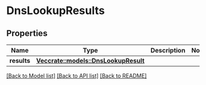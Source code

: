 # DnsLookupResults

## Properties

Name | Type | Description | Notes
------------ | ------------- | ------------- | -------------
**results** | [**Vec<crate::models::DnsLookupResult>**](DNSLookupResult) |  | 

[[Back to Model list]](../README#documentation-for-models) [[Back to API list]](../README#documentation-for-api-endpoints) [[Back to README]](../README)


